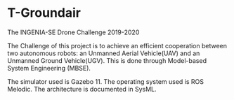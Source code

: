 # T-Groundair
The INGENIA-SE Drone Challenge 2019-2020

The Challenge of this project is to achieve an efficient cooperation between two autonomous robots: an Unmanned Aerial Vehicle(UAV) and an Unmanned Ground Vehicle(UGV). This is done through Model-based System Engineering (MBSE).

The simulator used is Gazebo 11.
The operating system used is ROS Melodic.
The architecture is documented in SysML.
